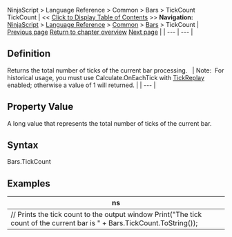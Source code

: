 ﻿
NinjaScript \> Language Reference \> Common \> Bars \> TickCount
TickCount
| \<\< [Click to Display Table of Contents](tickcount.md) \>\> **Navigation:**     [NinjaScript](ninjascript-1.md) \> [Language Reference](language_reference_wip-1.md) \> [Common](common-1.md) \> [Bars](bars-1.md) \> TickCount | [Previous page](percentcomplete-1.md) [Return to chapter overview](bars-1.md) [Next page](tochartstring-1.md) |
| --- | --- |
## Definition
Returns the total number of ticks of the current bar processing.
 
| Note:  For historical usage, you must use Calculate.OnEachTick with [TickReplay](developing_for__tick_replay-1.md) enabled; otherwise a value of 1 will returned. |
| --- |

## Property Value
A long value that represents the total number of ticks of the current bar.
 
## Syntax
Bars.TickCount
## 
## Examples
| ns |
| --- |
| // Prints the tick count to the output window Print("The tick count of the current bar is " \+ Bars.TickCount.ToString()); |
